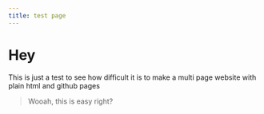 ```yaml
---
title: test page
---
```

# Hey

This is just a test to see how difficult it is to make a multi page website with plain html and github pages

> Wooah, this is easy right?

